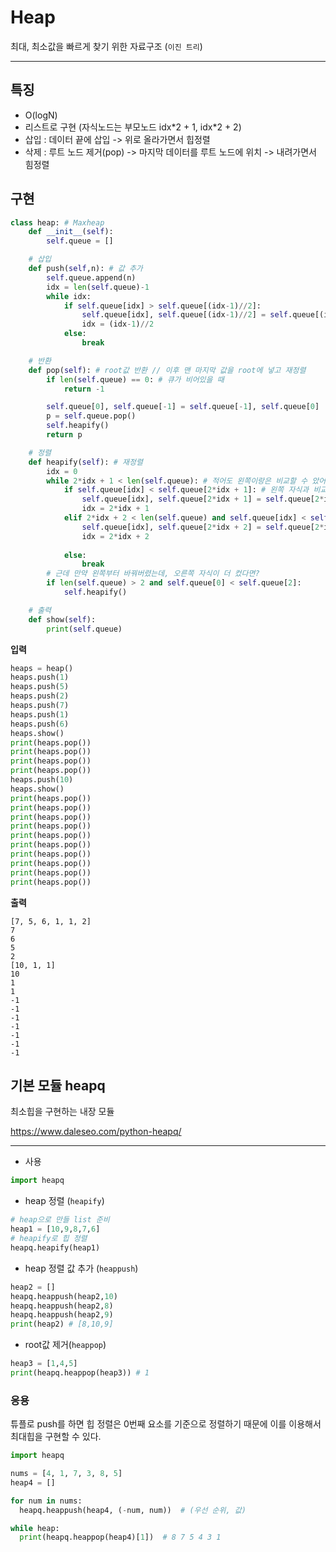 # Heap

최대, 최소값을 빠르게 찾기 위한 자료구조 (`이진 트리`)

---

## 특징

- O(logN)
- 리스트로 구현 (자식노드는 부모노드 idx\*2 + 1, idx\*2 + 2)
- 삽입 : 데이터 끝에 삽입 -> 위로 올라가면서 힙정렬
- 삭제 : 루트 노드 제거(pop) -> 마지막 데이터를 루트 노드에 위치 -> 내려가면서 힘정렬



## 구현

```python
class heap: # Maxheap
    def __init__(self):
        self.queue = []

    # 삽입
    def push(self,n): # 값 추가
        self.queue.append(n)
        idx = len(self.queue)-1
        while idx:
            if self.queue[idx] > self.queue[(idx-1)//2]:
                self.queue[idx], self.queue[(idx-1)//2] = self.queue[(idx-1)//2], self.queue[idx]
                idx = (idx-1)//2
            else:
                break

    # 반환
    def pop(self): # root값 반환 // 이후 맨 마지막 값을 root에 넣고 재정렬
        if len(self.queue) == 0: # 큐가 비어있을 때
            return -1

        self.queue[0], self.queue[-1] = self.queue[-1], self.queue[0]
        p = self.queue.pop()
        self.heapify()
        return p

	# 정렬
    def heapify(self): # 재정렬
        idx = 0
        while 2*idx + 1 < len(self.queue): # 적어도 왼쪽이랑은 비교할 수 았어야 가치가 있다.
            if self.queue[idx] < self.queue[2*idx + 1]: # 왼쪽 자식과 비교
                self.queue[idx], self.queue[2*idx + 1] = self.queue[2*idx + 1], self.queue[idx]
                idx = 2*idx + 1
            elif 2*idx + 2 < len(self.queue) and self.queue[idx] < self.queue[2*idx + 2]: # 오른쪽 자식과 비교
                self.queue[idx], self.queue[2*idx + 2] = self.queue[2*idx + 2], self.queue[idx]
                idx = 2*idx + 2
            
            else:
                break
        # 근데 만약 왼쪽부터 바꿔버렸는데, 오른쪽 자식이 더 컸다면?
        if len(self.queue) > 2 and self.queue[0] < self.queue[2]:
            self.heapify()

	# 출력
    def show(self):
        print(self.queue)
```

**입력**

```python
heaps = heap()
heaps.push(1)
heaps.push(5)
heaps.push(2)
heaps.push(7)
heaps.push(1)
heaps.push(6)
heaps.show()
print(heaps.pop())
print(heaps.pop())
print(heaps.pop())
print(heaps.pop())
heaps.push(10)
heaps.show()
print(heaps.pop())
print(heaps.pop())
print(heaps.pop())
print(heaps.pop())
print(heaps.pop())
print(heaps.pop())
print(heaps.pop())
print(heaps.pop())
print(heaps.pop())
print(heaps.pop())
```

**출력**

```
[7, 5, 6, 1, 1, 2]
7
6
5
2
[10, 1, 1]
10
1
1
-1
-1
-1
-1
-1
-1
-1
```



## 기본 모듈 heapq

최소힙을 구현하는 내장 모듈

https://www.daleseo.com/python-heapq/

---

- 사용

```python
import heapq
```

- heap 정렬 (`heapify`)

```python
# heap으로 만들 list 준비
heap1 = [10,9,8,7,6]
# heapify로 힙 정렬
heapq.heapify(heap1)
```

- heap 정렬 값 추가 (`heappush`)

```python
heap2 = []
heapq.heappush(heap2,10)
heapq.heappush(heap2,8)
heapq.heappush(heap2,9)
print(heap2) # [8,10,9]
```

- root값 제거(`heappop`)

 ```python
heap3 = [1,4,5]
print(heapq.heappop(heap3)) # 1
 ```



### 응용

튜플로 push를 하면 힙 정렬은 0번째 요소를 기준으로 정렬하기 때문에 이를 이용해서 최대힙을 구현할 수 있다.

```python
import heapq

nums = [4, 1, 7, 3, 8, 5]
heap4 = []

for num in nums:
  heapq.heappush(heap4, (-num, num))  # (우선 순위, 값)

while heap:
  print(heapq.heappop(heap4)[1])  # 8 7 5 4 3 1
```



